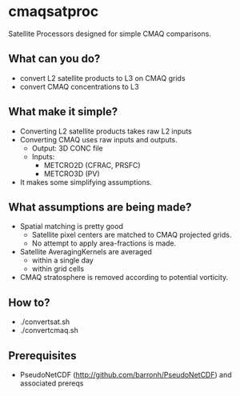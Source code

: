 # cmaqsatproc

Satellite Processors designed for simple CMAQ comparisons.

## What can you do?

* convert L2 satellite products to L3 on CMAQ grids
* convert CMAQ concentrations to L3

## What make it simple?

* Converting L2 satellite products takes raw L2 inputs
* Converting CMAQ uses raw inputs and outputs.
  * Output: 3D CONC file
  * Inputs:
    * METCRO2D (CFRAC, PRSFC)
    * METCRO3D (PV)
* It makes some simplifying assumptions.

## What assumptions are being made?

* Spatial matching is pretty good
  * Satellite pixel centers are matched to CMAQ projected grids.
  * No attempt to apply area-fractions is made.
* Satellite AveragingKernels are averaged
  * within a single day
  * within grid cells
* CMAQ stratosphere is removed according to potential vorticity.

## How to?

* ./convertsat.sh
* ./convertcmaq.sh

## Prerequisites

* PseudoNetCDF (http://github.com/barronh/PseudoNetCDF) and associated prereqs

